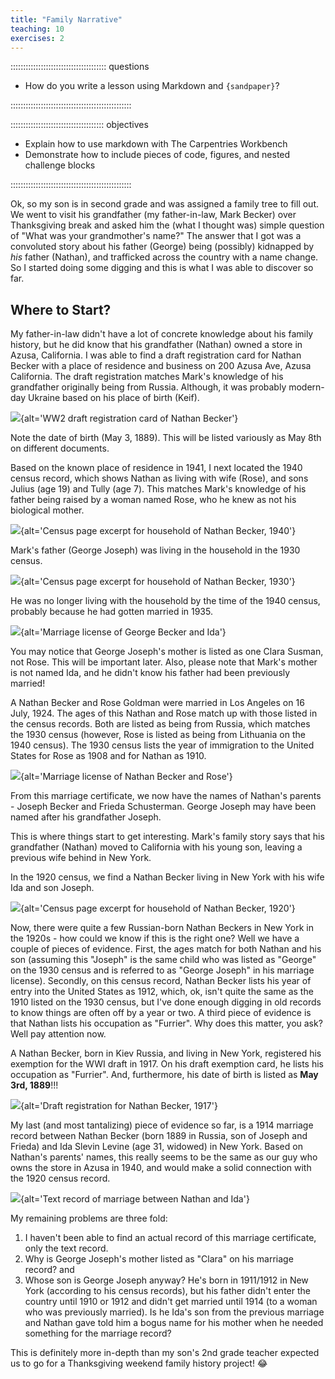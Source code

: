 ```yaml
---
title: "Family Narrative"
teaching: 10
exercises: 2
---
```


:::::::::::::::::::::::::::::::::::::: questions 

- How do you write a lesson using Markdown and `{sandpaper}`?

::::::::::::::::::::::::::::::::::::::::::::::::

::::::::::::::::::::::::::::::::::::: objectives

- Explain how to use markdown with The Carpentries Workbench
- Demonstrate how to include pieces of code, figures, and nested challenge blocks

::::::::::::::::::::::::::::::::::::::::::::::::

Ok, so my son is in second grade and was assigned a family tree to fill out. We went to visit his grandfather (my father-in-law, Mark Becker) over Thanksgiving break and asked him the (what I thought was) simple question of "What was your grandmother's name?" The answer that I got was a convoluted story about 
his father (George) being (possibly) kidnapped by *his* father (Nathan), and trafficked across the country with a name change. So I started doing some digging and this is what I was able to discover so far. 


## Where to Start?

My father-in-law didn't have a lot of concrete knowledge about his family history, but he did know 
that his grandfather (Nathan) owned a store in Azusa, California. I was able to find a draft registration card for Nathan Becker with a place of residence and business on 200 Azusa Ave, Azusa California. The draft registration matches Mark's knowledge of his grandfather originally being from Russia. Although, it was probably modern-day Ukraine based on his place of birth (Keif). 

![](fig/1941-Becker-Nathan-WW2-draft-registration.jpg){alt='WW2 draft registration card of Nathan Becker'}

Note the date of birth (May 3, 1889). This will be listed variously as May 8th on different documents. 

Based on the known place of residence in 1941, I next located the 1940 census record, which shows Nathan as living with wife (Rose), and sons Julius (age 19) and Tully (age 7). This matches Mark's knowledge of his father being raised by a woman named Rose, who he knew as not his biological mother. 

![](fig/1940-Becker-Nathan-census-excerpt.png){alt='Census page excerpt for household of Nathan Becker, 1940'}

Mark's father (George Joseph) was living in the household in the 1930 census.

![](fig/1930-Becker-Nathan-census-excerpt.png){alt='Census page excerpt for household of Nathan Becker, 1930'}

He was no longer living with the household by the time of the 1940 census, probably because he had gotten married in 1935. 

![](fig/1935-Becker-George-Joseph-marriage-certificate-Ida-excerpt.png){alt='Marriage license of George Becker and Ida'}

You may notice that George Joseph's mother is listed as one Clara Susman, not Rose. This will be important later. Also, please note that Mark's mother is not named Ida, and he didn't know his father had been previously married!

A Nathan Becker and Rose Goldman were married in Los Angeles on 16 July, 1924. The ages of this Nathan and Rose match up with those listed in the census records. Both are listed as being from Russia, which matches the 1930 census (however, Rose is listed as being from Lithuania on the 1940 census). The 1930 census lists the year of immigration to the United States for Rose as 1908 and for Nathan as 1910. 

![](fig/1924-Becker-Nathan-marriage-certificate-Rose-excerpt.png){alt='Marriage license of Nathan Becker and Rose'}

From this marriage certificate, we now have the names of Nathan's parents - Joseph Becker and Frieda Schusterman. George Joseph may have been named after his grandfather Joseph. 

This is where things start to get interesting. Mark's family story says that his grandfather (Nathan) moved to California with his young son, leaving a previous wife behind in New York. 

In the 1920 census, we find a Nathan Becker living in New York with his wife Ida and son Joseph. 

![](fig/1920-Becker-Nathan-census-excerpt.png){alt='Census page excerpt for household of Nathan Becker, 1920'}

Now, there were quite a few Russian-born Nathan Beckers in New York in the 1920s - how could we know if this is the right one? Well we have a couple of pieces of evidence. First, the ages match for both Nathan and his son (assuming this "Joseph" is the same child who was listed as "George" on the 1930 census and is referred to as "George Joseph" in his marriage license). Secondly, on this census record, Nathan Becker lists his year of entry into the United States as 1912, which, ok, isn't quite the same as the 1910 listed on the 1930 census, but I've done enough digging in old records to know things are often off by a year or two. A third piece of evidence is that Nathan lists his occupation as "Furrier". Why does this matter, you ask? Well pay attention now. 

A Nathan Becker, born in Kiev Russia, and living in New York, registered his exemption for the WWI draft in 1917. On his draft exemption card, he lists his occupation as "Furrier". And, furthermore, his date of birth is listed as **May 3rd, 1889**!!!

![](fig/1917-Becker-Nathan-WW1-draft-exemption-excerpt.png){alt='Draft registration for Nathan Becker, 1917'}

My last (and most tantalizing) piece of evidence so far, is a 1914 marriage record between Nathan Becker (born 1889 in Russia, son of Joseph and Frieda) and Ida Slevin Levine (age 31, widowed) in New York. Based on Nathan's parents' names, this really seems to be the same as our guy who owns the store in Azusa in 1940, and would make a solid connection with the 1920 census record. 


![](fig/1914-Becker-Nathan-marriage-certificate-Ida.png){alt='Text record of marriage between Nathan and Ida'}


My remaining problems are three fold: 

1) I haven't been able to find an actual record of this marriage certificate, only the text record. 
2) Why is George Joseph's mother listed as "Clara" on his marriage record? and
3) Whose son is George Joseph anyway? He's born in 1911/1912 in New York (according to his census records), but his father didn't enter the country until 1910 or 1912 and didn't get married until 1914 (to a woman who was previously married). Is he Ida's son from the previous marriage and Nathan gave told him a bogus name for his mother when he needed something for the marriage record? 

This is definitely more in-depth than my son's 2nd grade teacher expected us to go for a Thanksgiving weekend family history project! :joy:
